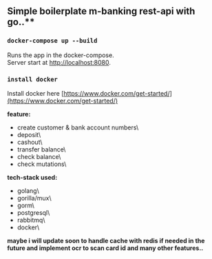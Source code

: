 ## Simple boilerplate m-banking rest-api with go..**

### `docker-compose up --build`
Runs the app in the docker-compose.\
Server start at [http://localhost:8080](http://localhost:8080).

### `install docker`
Install docker here [https://www.docker.com/get-started/](https://www.docker.com/get-started/)

**feature:**
- create customer & bank account numbers\
- deposit\
- cashout\
- transfer balance\
- check balance\
- check mutations\

**tech-stack used:**
- golang\
- gorilla/mux\
- gorm\
- postgresql\
- rabbitmq\
- docker\
  
**maybe i will update soon to handle cache with redis if needed in the future and implement ocr to scan card id and many other features..**

